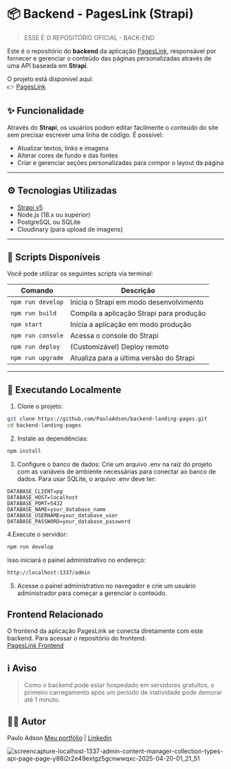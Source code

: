 # 📦 Backend - PagesLink (Strapi) 

> ESSE É O REPOSITÓRIO OFICIAL - BACK-END

Este é o repositório do **backend** da aplicação [PagesLink](https://github.com/PauloAdson/landing-pages-com-react), responsável por fornecer e gerenciar o conteúdo das páginas personalizadas através de uma API baseada em **Strapi**.

O projeto está disponível aqui:   
👉 [PagesLink](https://pageslink.netlify.app/)

## ✨ Funcionalidade

Através do **Strapi**, os usuários podem editar facilmente o conteúdo do site sem precisar escrever uma linha de código. É possível:

- Atualizar textos, links e imagens
- Alterar cores de fundo e das fontes
- Criar e gerenciar seções personalizadas para compor o layout da página

---

## ⚙️ Tecnologias Utilizadas

- [Strapi v5](https://strapi.io/)
- Node.js (18.x ou superior)
- PostgreSQL ou SQLite
- Cloudinary (para upload de imagens)

---

## 📁 Scripts Disponíveis

Você pode utilizar os seguintes scripts via terminal:

| Comando         | Descrição                          |
|-----------------|--------------------------------------|
| `npm run develop` | Inicia o Strapi em modo desenvolvimento |
| `npm run build` | Compila a aplicação Strapi para produção |
| `npm start`     | Inicia a aplicação em modo produção |
| `npm run console` | Acessa o console do Strapi |
| `npm run deploy`  | (Customizável) Deploy remoto |
| `npm run upgrade` | Atualiza para a última versão do Strapi |

---

## 🚀 Executando Localmente

1. Clone o projeto:

```bash
git clone https://github.com/PauloAdson/backend-landing-pages.git
cd backend-landing-pages
```

2. Instale as dependências:

```bash
npm install
```

3. Configure o banco de dados:
Crie um arquivo .env na raiz do projeto com as variáveis de ambiente necessárias para conectar ao banco de dados. Para usar SQLite, o arquivo .env deve ter:

```env
DATABASE_CLIENT=pg
DATABASE_HOST=localhost
DATABASE_PORT=5432
DATABASE_NAME=your_database_name
DATABASE_USERNAME=your_database_user
DATABASE_PASSWORD=your_database_password
```

4.Execute o servidor:
```bash
npm run develop
```
Isso iniciará o painel administrativo no endereço:
```bash
http://localhost:1337/admin
```

5. Acesse o painel administrativo no navegador e crie um usuário administrador para começar a gerenciar o conteúdo.

## Frontend Relacionado

O frontend da aplicação PagesLink se conecta diretamente com este backend. Para acessar o repositório do frontend:   
[PagesLink Frontend](https://github.com/PauloAdson/landing-pages-com-react)

## ℹ️ Aviso

> Como o backend pode estar hospedado em servidores gratuitos, o primeiro carregamento após um período de inatividade pode demorar até 1 minuto.

## 👨‍💻 Autor
Paulo Adson
[Meu portfólio](https://www.pauloadson.com.br/) | [Linkedin](https://www.linkedin.com/in/paulo-adson/)

![screencapture-localhost-1337-admin-content-manager-collection-types-api-page-page-y88i2r2e49extgz5gcnwwqxc-2025-04-20-01_21_51](https://github.com/user-attachments/assets/9beefd0a-08e4-492b-96ea-fd18f472361c)
